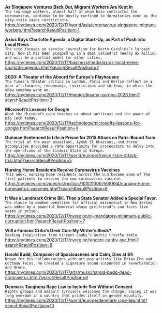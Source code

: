 **As Singapore Ventures Back Out, Migrant Workers Are Kept In**\
`The low-wage workers, almost half of whom have contracted the coronavirus, continue to be mostly confined to dormitories even as the city-state eases restrictions.`\
https://nytimes.com/2020/12/17/world/asia/coronavirus-singapore-migrant-workers.html?searchResultPosition=1

**Axios Buys Charlotte Agenda, a Digital Start-Up, as Part of Push Into Local News**\
`The site focuses on service journalism for North Carolina’s largest city. Now it has been scooped up in a deal valued at nearly $5 million and will be a partial model for other cities.`\
https://nytimes.com/2020/12/17/business/media/axios-local-news-charlotte-agenda.html?searchResultPosition=2

**2020: A Theater of the Absurd for Europe’s Playhouses**\
`The Times’s theater critics in London, Paris and Berlin reflect on a year of closures, reopenings, restrictions and curfews, in which the show somehow went on.`\
https://nytimes.com/2020/12/17/theater/theater-europe-2020.html?searchResultPosition=3

**Microsoft’s Lessons for Google**\
`What the Microsoft case teaches us about antitrust and the power of Big Tech today.`\
https://nytimes.com/2020/12/17/technology/microsofts-lessons-for-google.html?searchResultPosition=4

**Gunman Sentenced to Life in Prison for 2015 Attack on Paris-Bound Train**\
`The trial of the main assailant, Ayoub El Khazzani, and three accomplices provided a rare opportunity for prosecutors to delve into the operations of the Islamic State in Europe.`\
https://nytimes.com/2020/12/17/world/europe/france-train-attack-trial.html?searchResultPosition=5

**Nursing Home Residents Receive Coronavirus Vaccines**\
`This week, nursing home residents across the U.S became some of the first patients to receive the new coronavirus vaccine.`\
https://nytimes.com/video/us/politics/100000007508884/nursing-home-coronavirus-vaccines.html?searchResultPosition=6

**It Was a Landmark Crime Bill. Then a State Senator Added a Special Favor.**\
`The clause to weaken penalties for official misconduct in New Jersey was added by a powerful Democrat whose girlfriend’s son faces five years in prison.`\
https://nytimes.com/2020/12/17/nyregion/nj-mandatory-minimum-public-corruption.html?searchResultPosition=7

**Will a Famous Critic’s Desk Cure My Writer’s Block?**\
`Seeking inspiration from Vincent Canby’s Gothic trestle table.`\
https://nytimes.com/2020/12/17/nyregion/vincent-canby-nyc.html?searchResultPosition=8

**Harold Budd, Composer of Spaciousness and Calm, Dies at 84**\
`Known for his collaborations with art-pop artists like Brian Eno and Cocteau Twins, he created a signature sound suspended in reverberation and drone.`\
https://nytimes.com/2020/12/17/arts/music/harold-budd-dead-coronavirus.html?searchResultPosition=9

**Denmark Toughens Rape Law to Include Sex Without Consent**\
`Rights groups and assault survivors welcomed the change, saying it was long overdue in a country that prides itself on gender equality.`\
https://nytimes.com/2020/12/17/world/europe/denmark-rape-law.html?searchResultPosition=10

